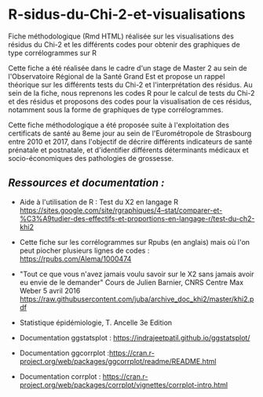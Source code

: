# R-sidus-du-Chi-2-et-visualisations
Fiche méthodologique (Rmd HTML) réalisée sur les visualisations des résidus du Chi-2 et les différents codes pour obtenir des graphiques de type corrélogrammes sur R

Cette fiche a été réalisée dans le cadre d'un stage de Master 2 au sein de l'Observatoire Régional de la Santé Grand Est et propose un rappel théorique sur les différents tests du Chi-2 et l'interprétation des résidus. 
Au sein de la fiche, nous reprenons les codes R pour le calcul de tests du Chi-2 et des résidus et proposons des codes pour la visualisation de ces résidus, notamment sous la forme de graphiques de type corrélogrammes. 

Cette fiche méthodologique a été proposée suite à l'exploitation des certificats de santé au 8eme jour au sein de l'Eurométropole de Strasbourg entre 2010 et 2017, dans l'objectif de décrire différents indicateurs de santé prénatale et postnatale, 
et d'identifier différents déterminants médicaux et socio-économiques des pathologies de grossesse. 

## *Ressources et documentation :*

-   Aide à l'utilisation de R : Test du X2 en langage R <https://sites.google.com/site/rgraphiques/4–stat/comparer-et-%C3%A9tudier-des-effectifs-et-proportions-en-langage-r/test-du-ch2-khi2>

-   Cette fiche sur les corrélogrammes sur Rpubs (en anglais) mais où l'on peut piocher plusieurs lignes de codes : <https://rpubs.com/Alema/1000474>

-   "Tout ce que vous n'avez jamais voulu savoir sur le X2 sans jamais avoir eu envie de le demander" Cours de Julien Barnier, CNRS Centre Max Weber 5 avril 2016 <https://raw.githubusercontent.com/juba/archive_doc_khi2/master/khi2.pdf>

-   Statistique épidémiologie, T. Ancelle 3e Edition

-   Documentation ggstatsplot : <https://indrajeetpatil.github.io/ggstatsplot/>

-   Documentation ggcorrplot :<https://cran.r-project.org/web/packages/ggcorrplot/readme/README.html>

-   Documentation corrplot : <https://cran.r-project.org/web/packages/corrplot/vignettes/corrplot-intro.html>

